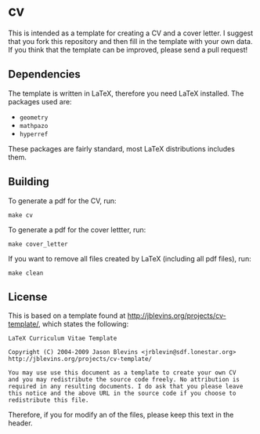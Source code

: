 # cv

This is intended as a template for creating a CV and a cover letter. I
suggest that you fork this repository and then fill in the template with your
own data. If you think that the template can be improved, please send a pull
request!

## Dependencies

The template is written in LaTeX, therefore you need LaTeX installed. The
packages used are:

- `geometry`
- `mathpazo`
- `hyperref`

These packages are fairly standard, most LaTeX distributions includes them.

## Building

To generate a pdf for the CV, run:

    make cv

To generate a pdf for the cover lettter, run:

    make cover_letter

If you want to remove all files created by LaTeX (including all pdf files), run:

    make clean

## License
This is based on a template found at
<http://jblevins.org/projects/cv-template/>, which states the following:

    LaTeX Curriculum Vitae Template

    Copyright (C) 2004-2009 Jason Blevins <jrblevin@sdf.lonestar.org>
    http://jblevins.org/projects/cv-template/

    You may use use this document as a template to create your own CV
    and you may redistribute the source code freely. No attribution is
    required in any resulting documents. I do ask that you please leave
    this notice and the above URL in the source code if you choose to
    redistribute this file.

Therefore, if you for modify an of the files, please keep this text in the
header.

